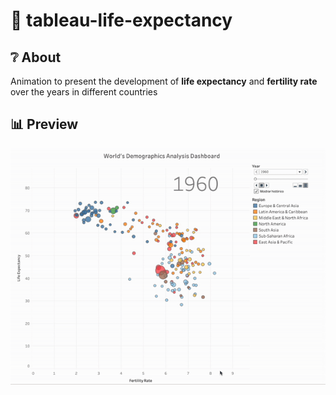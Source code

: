 # 🏥 tableau-life-expectancy

## ❔ About

Animation to present the development of **life expectancy** and **fertility rate** over the years in different countries

## 📊 Preview
![Chart](plots/animation.gif)